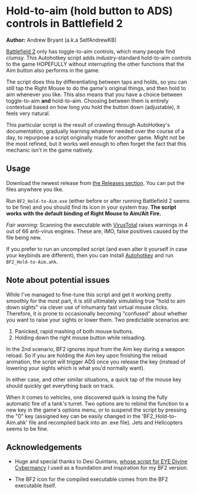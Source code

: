 # Hold-to-aim (hold button to ADS) controls in Battlefield 2

**Author:** Andrew Bryant (a.k.a SelfAndrewKB)

[Battlefield 2](https://en.wikipedia.org/wiki/Battlefield_2) only has toggle-to-aim controls, which many people find clumsy. This Autohotkey script adds industry-standard hold-to-aim controls to the game HOPEFULLY without interrupting the other functions that the Aim button also performs in the game. 

The script does this by differentiating between taps and holds, so you can still tap the Right Mouse to do the game's original things, and then hold to aim whenever you like. This also means that you have a choice between toggle-to-aim **and** hold-to-aim. Choosing between them is entirely contextual based on how long you hold the button down (adjustable), it feels very natural.

This particular script is the result of crawling through AutoHotkey's documentation, gradually learning whatever needed over the course of a day, to repurpose a script originally made for another game. Might not be the most refined, but it works well enough to often forget the fact that this mechanic isn't in the game natively.


## Usage

Download the newest release from [the Releases section](https://github.com/selfAndrewKB/battlefield2-holdaim/releases/). You can put the files anywhere you like.

Run `BF2_Hold-to-Aim.exe` (either before or after running Battlefield 2 seems to be fine) and you should find its icon in your system tray. **The script works with the default binding of Right Mouse to Aim/Alt Fire.**

_Fair warning:_ Scanning the executable with [VirusTotal](https://www.virustotal.com) raises warnings in 4 out of 66 anti-virus engines. These are, IMO, false positives caused by the file being new. 

If you prefer to run an uncompiled script (and even alter it yourself in case your keybinds are different), then you can install [Autohotkey](https://www.autohotkey.com/) and run `BF2_Hold-to-Aim.ahk`.



## Note about potential issues

While I've managed to fine-tune this script and get it working pretty smoothly for the most part, it is still ultimately simulating true "hold to aim down sights" via clever use of inhumanly fast virtual mouse clicks.
Therefore, it is prone to occasionally becoming "confused" about whether you want to raise your sights or lower them. Two predictable scenarios are: 
1) Panicked, rapid mashing of both mouse buttons.
2) Holding down the right mouse button while reloading.

In the 2nd scenario, BF2 ignores input from the Aim key during a weapon reload. So if you are holding the Aim key upon finishing the reload animation, the script will trigger ADS once you release the key (instead of lowering your sights which is what you'd normally want).

In either case, and other similar situations, a quick tap of the mouse key should quickly get everything back on track. 

When it comes to vehicles, one discovered quirk is losing the fully automatic fire of a tank's turret. Two options are to rebind the function to a new key in the game's options menu, or to suspend the script by pressing the "0" key (assigned key can be easily changed in the 'BF2_Hold-to-Aim.ahk' file and recompiled back into an .exe file). Jets and Helicopters seems to be fine.


## Acknowledgements

- Huge and special thanks to Desi Quintans, [whose script for EYE Divine Cybermancy](https://github.com/DesiQuintans/eye-holdaim) I used as a foundation and inspiration for my BF2 version.

- The BF2 icon for the compiled executable comes from the BF2 executable itself.